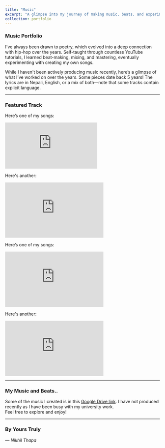 ```yaml
---
title: "Music"
excerpt: "A glimpse into my journey of making music, beats, and experimenting with hip-hop."
collection: portfolio
---
```


### Music Portfolio  

I've always been drawn to poetry, which evolved into a deep connection with hip-hop over the years. Self-taught through countless YouTube tutorials, I learned beat-making, mixing, and mastering, eventually experimenting with creating my own songs.  

While I haven't been actively producing music recently, here’s a glimpse of what I’ve worked on over the years. Some pieces date back 5 years! The lyrics are in Nepali, English, or a mix of both—note that some tracks contain explicit language.  

---

### Featured Track  
Here’s one of my songs:  

<iframe class="small-video" src="https://www.youtube.com/embed/IyRPEjQE1Lk" title="Nikhil Thapa - Throne" frameborder="0" allow="accelerometer; autoplay; clipboard-write; encrypted-media; gyroscope; picture-in-picture; web-share" referrerpolicy="strict-origin-when-cross-origin" allowfullscreen></iframe>



Here's another:
<iframe width="320" height="180" src="https://www.youtube.com/embed/gidcxax7R_Y" title="Nikhil Thapa- MATO [Lyrics Video] (Prod. Nikhil Thapa) Nepali Lofi" frameborder="0" allow="accelerometer; autoplay; clipboard-write; encrypted-media; gyroscope; picture-in-picture; web-share" referrerpolicy="strict-origin-when-cross-origin" allowfullscreen></iframe>

Here’s one of my songs:  
<iframe width="320" height="180" src="https://www.youtube.com/embed/IyRPEjQE1Lk" 
        title="Nikhil Thapa - Throne" frameborder="0" allow="accelerometer; autoplay; 
        clipboard-write; encrypted-media; gyroscope; picture-in-picture; web-share" 
        referrerpolicy="strict-origin-when-cross-origin" allowfullscreen></iframe>

Here's another:
<iframe width="320" height="180" src="https://www.youtube.com/embed/gidcxax7R_Y" 
        title="Nikhil Thapa- MATO [Lyrics Video] (Prod. Nikhil Thapa) Nepali Lofi" 
        frameborder="0" allow="accelerometer; autoplay; clipboard-write; encrypted-media; 
        gyroscope; picture-in-picture; web-share" referrerpolicy="strict-origin-when-cross-origin" 
        allowfullscreen></iframe>



---

### My Music and Beats..
Some of the music I created is in this [Google Drive link](https://drive.google.com/drive/folders/1O-1ZAXA0Lm69u1uW1hGew-RddtWR4loV?usp=sharing). I have not produced recently as I have been busy with my university work.  
Feel free to explore and enjoy! 

---

### By Yours Truly  
*— Nikhil Thapa*
